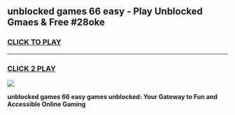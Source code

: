 
## unblocked games 66 easy - Play Unblocked Gmaes & Free #28oke
<h3>
<a href="https://news.freeplayer.one?title=unblocked_games_66_easy&ref=03M">CLICK TO PLAY</a></h3>
<hr>

<h3>
<a href="https://news.freeplayer.one?title=unblocked_games_66_easy&ref=03M">CLICK 2 PLAY</a>
  
</h3>

<a href="https://news.freeplayer.one?title=unblocked_games_66_easy&ref=03M"><img src="https://clearcache.store/games.png"></a>


**unblocked games 66 easy games unblocked: Your Gateway to Fun and Accessible Online Gaming**
